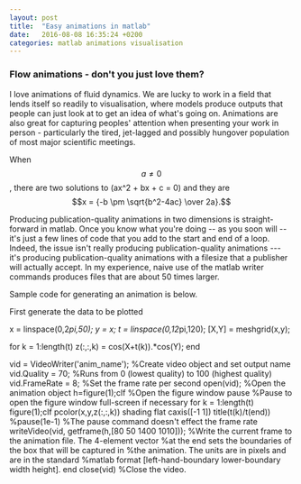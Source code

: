 ```yaml
---
layout: post
title:  "Easy animations in matlab"
date:   2016-08-08 16:35:24 +0200
categories: matlab animations visualisation
---
```

<script type="text/javascript" async
  src="https://cdn.mathjax.org/mathjax/latest/MathJax.js?config=TeX-MML-AM_CHTML">
</script>

### Flow animations - don't you just love them?
I love animations of fluid dynamics.  We are lucky to work in a field that
lends itself so readily to visualisation, where models produce outputs that
people can just look at to get an idea of what's going on. Animations are
also great for capturing peoples' attention when presenting your work
in person - particularly the tired, jet-lagged
and possibly hungover population of most major scientific meetings.

When $$a \ne 0$$, there are two solutions to \(ax^2 + bx + c = 0\) and they are
$$x = {-b \pm \sqrt{b^2-4ac} \over 2a}.$$

Producing publication-quality animations in two dimensions is straight-forward
in matlab.  Once you know what you're doing -- as you soon will -- it's just
a few lines of code that you add to the start and end of a loop.  Indeed, the
issue isn't really producing publication-quality animations --- it's producing
publication-quality animations with a filesize that a publisher will actually
accept.  In my experience, naive use of the matlab writer commands produces
files that are about 50 times larger.

Sample code for generating an animation is below.

First generate the data to be plotted

x = linspace(0,2*pi,50);
y = x;
t = linspace(0,12*pi,120);
[X,Y] = meshgrid(x,y);

for k = 1:length(t)
    z(:,:,k) = cos(X+t(k)).*cos(Y);
end

vid = VideoWriter('anim_name'); %Create video object and set output name
vid.Quality = 70; %Runs from 0 (lowest quality) to 100 (highest quality)
vid.FrameRate = 8; %Set the frame rate per second
open(vid); %Open the animation object
h=figure(1);clf %Open the figure window
pause %Pause to open the figure window full-screen if necessary
for k = 1:length(t)
    figure(1);clf
    pcolor(x,y,z(:,:,k))
    shading flat
    caxis([-1 1])
    title(t(k)/t(end))
    %pause(1e-1) %The pause command doesn't effect the frame rate
    writeVideo(vid, getframe(h,[80 50 1400 1010]));
    %Write the current frame to the animation file.  The 4-element vector
    %at the end sets the boundaries of the box that will be captured in
    %the animation.  The units are in pixels and are in the standard
    %matlab format [left-hand-boundary lower-boundary width height].
end
close(vid) %Close the video.
